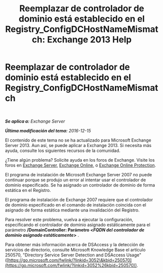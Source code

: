 ﻿---
title: 'Reemplazar de controlador de dominio está establecido en el Registry_ConfigDCHostNameMismatch: Exchange 2013 Help'
TOCTitle: Reemplazar de controlador de dominio está establecido en el Registry_ConfigDCHostNameMismatch
ms:assetid: 3aef5470-d510-4b59-a4b6-36d274a984ae
ms:mtpsurl: https://technet.microsoft.com/es-es/library/ms.exch.setupreadiness.configdchostnamemismatch(v=EXCHG.150)
ms:contentKeyID: 48268019
ms.date: 05/22/2018
mtps_version: v=EXCHG.150
ms.translationtype: MT
---

# Reemplazar de controlador de dominio está establecido en el Registry\_ConfigDCHostNameMismatch

 

_**Se aplica a:** Exchange Server_

_**Última modificación del tema:** 2016-12-15_

El contenido de este tema no se ha actualizado para Microsoft Exchange Server 2013. Aun así, se puede aplicar a Exchange 2013. Si necesita más ayuda, consulte los siguientes recursos de la comunidad.

¿Tiene algún problema? Solicite ayuda en los foros de Exchange. Visite los foros en [Exchange Server](https://go.microsoft.com/fwlink/p/?linkid=60612), [Exchange Online](https://go.microsoft.com/fwlink/p/?linkid=267542), o [Exchange Online Protection](https://go.microsoft.com/fwlink/p/?linkid=285351).

El programa de instalación de Microsoft Exchange Server 2007 no puede continuar porque se produjo un error al intentar usar el controlador de dominio especificado. Se ha asignado un controlador de dominio de forma estática en el Registro.

El programa de instalación de Exchange 2007 requiere que el controlador de dominio especificado en el comando de instalación coincida con el asignado de forma estática mediante una invalidación del Registro.

Para resolver este problema, vuelva a ejecutar la configuración, especificando el controlador de dominio asignado estáticamente para el parámetro **/DomainController: Parámetro \<***FQDN del* *controlador de dominio asignado estáticamente***\>** .

Para obtener más información acerca de DSAccess y la detección de servicios de directorio, consulte Microsoft Knowledge Base el artículo 250570, "Directory Service Server Detection and DSAccess Usage" ([https://go.microsoft.com/fwlink/?linkid=3052\&kbid=250570](https://go.microsoft.com/fwlink/?linkid=3052%26kbid=250570)).

